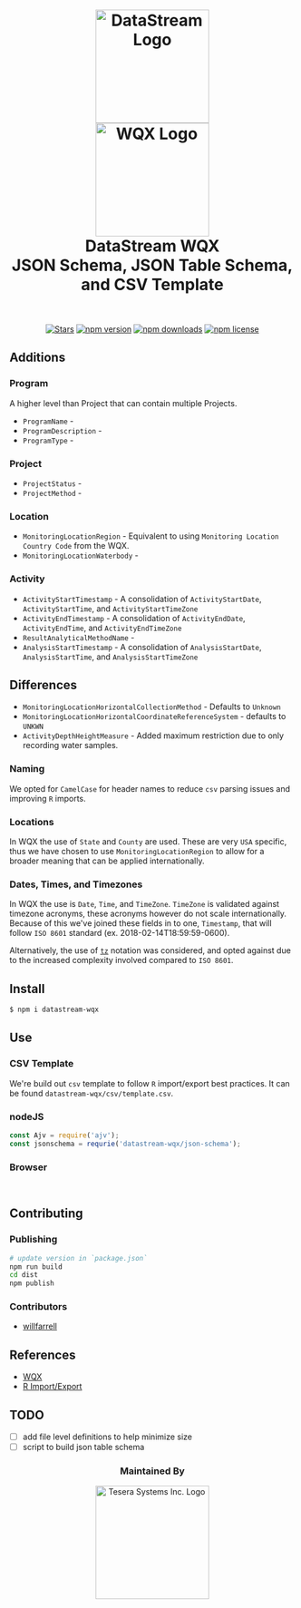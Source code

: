 <h1 align="center">
  <img src="https://raw.githubusercontent.com/gordonfn/datastream-wqx/master/docs/images/datastream.png" alt="DataStream Logo" width="200">
  <br/>
  <img src="https://raw.githubusercontent.com/gordonfn/datastream-wqx/master/docs/images/water-quality-exchange.gif" alt="WQX Logo" width="200">
  <br/>
  DataStream WQX<br />JSON Schema, JSON Table Schema, and CSV Template
  <br/>
  <br/>
</h1>

<p align="center">
  <a href="https://github.com/gordonfn/datastream-wqx"><img src="https://img.shields.io/github/stars/gordonfn/datastream-wqx.svg?style=social&label=Stars" alt="Stars" /></a>
  <a href="https://www.npmjs.com/package/datastream-wqx"><img src="https://img.shields.io/npm/v/datastream-wqx.svg" alt="npm version"></a>
  <a href="https://www.npmjs.com/package/datastream-wqx"><img src="https://img.shields.io/npm/dm/datastream-wqx.svg" alt="npm downloads"></a>
  <a href="https://www.npmjs.com/package/datastream-wqx"><img src="https://img.shields.io/npm/l/datastream-wqx.svg" alt="npm license" /></a>
</p>

## Additions
### Program
A higher level than Project that can contain multiple Projects.

- `ProgramName` - 
- `ProgramDescription` - 
- `ProgramType` - 

### Project
- `ProjectStatus` - 
- `ProjectMethod` - 

### Location
- `MonitoringLocationRegion` - Equivalent to using `Monitoring Location Country Code` from the WQX.
- `MonitoringLocationWaterbody` - 

### Activity
- `ActivityStartTimestamp` - A consolidation of `ActivityStartDate`, `ActivityStartTime`, and `ActivityStartTimeZone`
- `ActivityEndTimestamp` - A consolidation of `ActivityEndDate`, `ActivityEndTime`, and `ActivityEndTimeZone`
- `ResultAnalyticalMethodName` - 
- `AnalysisStartTimestamp` - A consolidation of `AnalysisStartDate`, `AnalysisStartTime`, and `AnalysisStartTimeZone`

## Differences
- `MonitoringLocationHorizontalCollectionMethod` - Defaults to `Unknown`
- `MonitoringLocationHorizontalCoordinateReferenceSystem` - defaults to `UNKWN`
- `ActivityDepthHeightMeasure` - Added maximum restriction due to only recording water samples.

### Naming
We opted for `CamelCase` for header names to reduce `csv` parsing issues and improving `R` imports.

### Locations
In WQX the use of `State` and `County` are used. These are very `USA` specific, thus we have chosen to use `MonitoringLocationRegion` to allow for a broader meaning that can be applied internationally.

### Dates, Times, and Timezones
In WQX the use is `Date`, `Time`, and `TimeZone`. `TimeZone` is validated against timezone acronyms, these acronyms however do not scale internationally. Because of this we've joined these fields in to one, `Timestamp`, that will follow `ISO 8601` standard (ex. 2018-02-14T18:59:59-0600).

Alternatively, the use of [`tz`](https://en.wikipedia.org/wiki/List_of_tz_database_time_zones) notation was considered, and opted against due to the increased complexity involved compared to `ISO 8601`.

## Install
```bash
$ npm i datastream-wqx
```

## Use
### CSV Template
We're build out `csv` template to follow `R` import/export best practices. It can be found `datastream-wqx/csv/template.csv`.

### nodeJS
```javascript
const Ajv = require('ajv');
const jsonschema = requrie('datastream-wqx/json-schema');
```

### Browser
```html

```

```javascript

```

## Contributing

### Publishing
```bash
# update version in `package.json`
npm run build
cd dist
npm publish
```

### Contributors
- [willfarrell](https://github.com/willfarrell)

## References
- [WQX](https://github.com/gordonfn/wqx)
- [R Import/Export](https://cran.r-project.org/doc/manuals/r-release/R-data.html)

## TODO
- [ ] add file level definitions to help minimize size
- [ ] script to build json table schema

<div align="center">
  <h3>Maintained By</h3>
  <a href="https://tesera.com"><img src="https://raw.githubusercontent.com/gordonfn/datastream-wqx/master/docs/images/tesera.png" alt="Tesera Systems Inc. Logo" width="200"></a>
</div>
